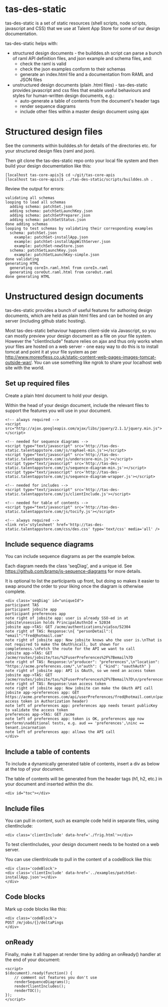tas-des-static
==============
tas-des-static is a set of static resources (shell scripts, node scripts, javascript and CSS) that we
use at Talent App Store for some of our design documentation.

tas-des-static helps with:

- structured design documents - the builddes.sh script can parse a bunch of raml API definition files, and json example and schema files, and:
    - check the raml is valid
    - check the json examples conform to their schemas
    - generate an index.html file and a documentation from RAML and JSON files
- unstructured design documents (plain  .html files) - tas-des-static provides javascript and css files that enable useful behaviours and styles for human-written design documents, e.g.:
    - auto-generate a table of contents from the document's header tags
    - render sequence diagrams
    - include other files within a master design document using ajax


Structured design files
=======================
See the comments within builddes.sh for details of the directories etc. for your structured design files (raml and json).

Then git clone the tas-des-static repo onto your local file system and then build your design documentation like this:

    [localhost tas-core-apis]$ cd ~/git/tas-core-apis
    [localhost tas-core-apis]$ ../tas-des-static/scripts/builddes.sh .
    
Review the output for errors:

    validating all schemas
    looping to load all schemas
      adding schema: patchSet.json
      adding schema: patchSetLaunchKey.json
      adding schema: patchSetPreparer.json
      adding schema: patchSetStatus.json
    done adding schemas
    looping to test schemas by validating their corresponding examples
      schema: patchSet.json
        example: patchSet-installApp.json
        example: patchSet-installAppWithServer.json
        example: patchSet-newStore.json
      schema: patchSetLaunchKey.json
        example: patchSetLaunchKey-simple.json
    done validating
    generating HTML
      generating coreIn.raml.html from coreIn.raml
      generating coreOut.raml.html from coreOut.raml
    done generating HTML


Unstructured design documents
=============================
tas-des-static provides a bunch of useful features for authoring design documents, which are held as plain html files
and can be hosted on any server (including github static hosting).

Most tas-des-static behaviour happens client-side via Javascript, so you can mostly preview your design document as a file on
your file system. However the "clientInclude" feature relies on ajax and thus only works when your files are hosted on a web server - one easy way
to do this is to install tomcat and point it at your file system as per http://www.moreofless.co.uk/static-content-web-pages-images-tomcat-outside-war/.
You can use something like ngrok to share your localhost web site with the world.


Set up required files
---------------------
Create a plain html document to hold your design. 

Within the head of your design document, include the relevant files to support the features you will use in your document.

    <!-- always required -->
    <script src="http://ajax.googleapis.com/ajax/libs/jquery/2.1.1/jquery.min.js"></script>
    
    <!-- needed for sequence diagrams -->
    <script type="text/javascript" src='http://tas-des-static.talentappstore.com/js/raphael-min.js'></script>
    <script type="text/javascript" src='http://tas-des-static.talentappstore.com/js/underscore-min.js'></script>
    <script type="text/javascript" src='http://tas-des-static.talentappstore.com/js/sequence-diagram-min.js'></script>
    <script type="text/javascript" src='http://tas-des-static.talentappstore.com/js/sequence-diagram-wrapper.js'></script>
    
    <!-- needed for includes -->
    <script type="text/javascript" src='http://tas-des-static.talentappstore.com/js/clientInclude.js'></script>
    
    <!-- needed for table of contents -->
    <script type="text/javascript" src='http://tas-des-static.talentappstore.com/js/tocify.js'></script>
    
    <!-- always required -->
    <link rel='stylesheet' href='http://tas-des-static.talentappstore.com/css/des.css' type='text/css' media='all' />


Include sequence diagrams
-------------------------
You can include sequence diagrams as per the example below. 

Each diagram needs the class 'seqDiag', and a unique id. See https://github.com/bramp/js-sequence-diagrams for more details.

It is optional to list the participants up front, but doing so makes it easier to swap around the order to your liking once the diagram is otherwise complete.

    <div class='seqDiag' id="uniqueId">
    participant TAS
    participant jobsite app
    participant preferences app
    note right of jobsite app: user is already SSO-ed in at jobsite\nsession holds PrincipalAuthnId = 52034
    jobsite app->TAS: GET /acme/authentications/viaSso/52304
    note right of TAS: Response:\n{ "personDetail":{ "email":"fred@hotmail.com"                
    note right of jobsite app: Now jobsite knows who the user is.\nThat is not required to make the OAuth\ncall, but shown for completeness.\nFetch the route for the API we want to call 
    jobsite app->TAS: GET /acme/routes/jobsite/tas/%2FuserPreferences%2F%7Bemail%7D
    note right of TAS: Response:\n"producer": "preferences",\n"location": "https://acme.preferences.com/",\n"auth": { "kind": "oauthAuth" }
    note right of jobsite app: API is OAuth, so we need an access token
    jobsite app->TAS: GET /acme/routes/jobsite/tas/%2FuserPreferences%2F%7Bemail%7D\n/preferences/tokens/viaSso/52304                
    note right of TAS: Response:\nan access token
    note right of jobsite app: Now jobsite can make the OAuth API call
    jobsite app->preferences app: GET https://acme.preferences.com/api/userPreferences/fred@hotmail.com\n(passing access token in Authorization header)
    note left of preferences app: preferences app needs tenant publicKey to validate the access token
    preferences app->TAS: GET /acme
    note left of preferences app: token is OK, preferences app now performs\nadditional tests, e.g. aud == 'preferences',\ninc == tenant.incarnation
    note left of preferences app: allows the API call 
    </div>


Include a table of contents
---------------------------
To include a dynamically generated table of contents, insert a div as below at the top of your document.

The table of contents will be generated from the header tags (h1, h2, etc.) in your document and inserted within the div.

    <div id="toc"></div>


Include files
-------------
You can pull in content, such as example code held in separate files, using clientInclude:

    <div class='clientInclude' data-href='./frig.html'></div>
 
To test clientIncludes, your design document needs to be hosted on a web server.

You can use clientInlcude to pull in the content of a codeBlock like this:

    <div class='codeBlock'>
    <div class='clientInclude' data-href='../examples/patchSet-installApp.json'></div>
    </div>


Code blocks
-----------
Mark up code blocks like this:

    <div class='codeBlock'>
    POST /m/jobs/{}/deltaPings 
    </div>


onReady
-------
Finally, make it all happen at render time by adding an onReady() handler at the end of your document:

    <script>
    $(document).ready(function() {
        // comment out features you don't use
    	renderSequenceDiagrams();
    	renderClientIncludes();
    	renderTOC();
    });
    </script>


